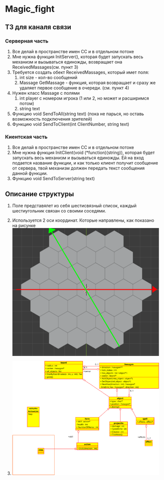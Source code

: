 # Magic_fight
## ТЗ для каналя связи
### Серверная часть
1. Все делай в пространстве имен CC и в отдельном потоке
2. Мне нужна функция InitServer(), которая будет запускать весь механизм и вызываться единожды, возвращает она ReceivedMassages(см. пункт 3)
3. Требуется создать обект ReceivedMassages, который имет поля:
    1. int size - кол-во сообщений
    2. Massage GetMassage - функция, которая возвращает и сразу же удаляет первое сообщение в очереди. (см. пункт 4)
4. Нужен класс Massage с полями
    1. int player с номером игрока (1 или 2, но может и расширимся потом)
    2. string text
5. Функцию void SendToAll(string text) (пока не парься, но оставь возможность подключения зрителей)
6. Функцию void SendToClient(int ClientNumber, string text)
### Киентская часть
1. Все делай в пространстве имен CC и в отдельном потоке
2. Мне нужна функция InitClient(void (*function)(string)), которая будет запускать весь механизм и вызываться единожды. Ей на вход подается название функции, и как только клиент получит сообщение от сервера, твой механизм должен передать текст сообщения данной функции.
3. Функцию void SendToServer(string text)
## Описание структуры

1. Поле представялет из себя шестисвязный список, каждый шестиугольник связан со своими соседями.

2. Используется 2 оси координат. Которые направлены, как показано на рисунке
<code>![coordinates](/images/coordinates.png "Оси координат")</code>

3. <code>![uml](/images/diagram.png "uml")</code>
